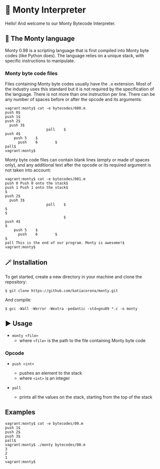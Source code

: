 # :snake: Monty Interpreter

Hello! And welcome to our Monty Bytecode Interpreter.

## :coconut: The Monty language

Monty 0.98 is a scripting language that is first compiled into Monty byte codes (like Python does). The language relies on a unique stack, with specific instructions to manipulate.

### Monty byte code files

Files containing Monty byte codes usually have the `.m` extension. Most of the industry uses this standard but it is not required by the specification of the language. There is not more than one instruction per line. There can be any number of spaces before or after the opcode and its arguments:

```
vagrant:monty$ cat -e bytecodes/000.m
push 0$
push 1$
push 2$
  push 3$
                   pall    $
push 4$
    push 5    $
      push    6        $
pall$
vagrant:monty$
```

Monty byte code files can contain blank lines (empty or made of spaces only), and any additional text after the opcode or its required argument is not taken into account:

```
vagrant:monty$ cat -e bytecodes/001.m
push 0 Push 0 onto the stack$
push 1 Push 1 onto the stack$
$
push 2$
  push 3$
                   pall    $
$
$
                           $
push 4$
$
    push 5    $
      push    6        $
$
pall This is the end of our program. Monty is awesome!$
vagrant:monty$
```

## :magic_wand: Installation

To get started, create a new directory in your machine and clone the repository:

```
$ git clone https://github.com/katiacorona/monty.git
```

And compile:

```
$ gcc -Wall -Werror -Wextra -pedantic -std=gnu89 *.c -o monty
```

## :arrow_forward: Usage

- `monty <file>`
	- where `<file>` is the path to the file containing Monty byte code

### Opcode

- `push <int>`
	- pushes an element to the stack
	- where `<int>` is an integer
	
- `pall`
	- prints all the values on the stack, starting from the top of the stack

## Examples

```
vagrant:monty$ cat -e bytecodes/00.m
push 1$
push 2$
push 3$
pall$
vagrant:monty$ ./monty bytecodes/00.m
3
2
1
vagrant:monty$
```
